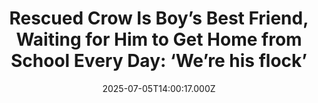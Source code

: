 ---
title: "Rescued Crow Is Boy’s Best Friend, Waiting for Him to Get Home from School Every Day: ‘We’re his flock’"
date: 2025-07-05T14:00:17.000Z
category: Human Kindness
externalLink: "https://www.goodnewsnetwork.org/rescued-crow-is-boys-best-friend-waiting-for-him-to-get-home-from-school-every-day-were-his-flock/"
image: ""
excerpt: "Get ready to drop your jaw when you see the images that a Danish family has shared on Instagram of how a wild Eurasian crow has become part of their flock. The crow will come and visit all of them, including the dog and the cats, but it’s for the little boy Otto whom Russell […] The post Rescued Crow…"
---